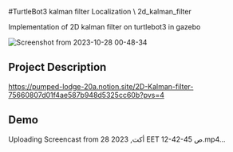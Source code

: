#TurtleBot3 kalman filter Localization \ 2d_kalman_filter

Implementation of 2D kalman filter on turtlebot3 in gazebo

![Screenshot from 2023-10-28 00-48-34](https://github.com/iitz3bsmd/2d_kalman_filter/assets/112030326/2eaa137c-d579-4217-807d-c4964aa1b00c)


## Project Description
https://pumped-lodge-20a.notion.site/2D-Kalman-filter-75660807d01f4ae587b948d5325cc60b?pvs=4

## Demo
Uploading Screencast from 28 أكت, 2023 EET 12-42-45 ص.mp4…



